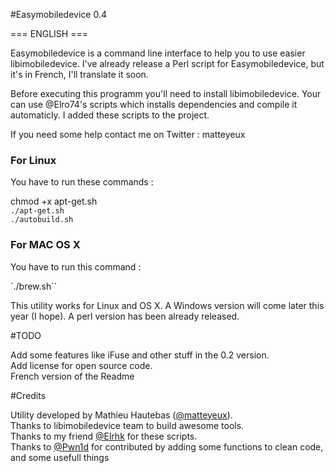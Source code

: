 #Easymobiledevice 0.4

=== ENGLISH ===

Easymobiledevice is a command line interface to help you to use easier libimobiledevice.
I've already release a Perl script for Easymobiledevice, but it's in French, I'll translate it soon.

Before executing this programm you'll need to install libimobiledevice.
Your can use @Elro74's scripts which installs dependencies and compile it automaticly.
I added these scripts to the project.

If you need some help contact me on Twitter : matteyeux
 
### For Linux
You have to run these commands :

chmod +x apt-get.sh <br>
 `./apt-get.sh` <br>
`./autobuild.sh` <br>

### For MAC OS X
You have to run this command : 

`./brew.sh``

This utility works for Linux and OS X.
A Windows version will come later this year (I hope).
A perl version has been already released.<br> 

#TODO

Add some features like iFuse and other stuff in the 0.2 version.<br> 
Add license for open source code.<br> 
French version of the Readme<br> 

#Credits

Utility developed by Mathieu Hautebas ([@matteyeux](https://twitter.com/matteyeux)).<br> 
Thanks to libimobiledevice team to build awesome tools.<br> 
Thanks to my friend [@Elrhk](https://twitter.com/Elro74) for these scripts.<br> 
Thanks to [@Pwn1d](https://twitter.com/Pwn1d) for contributed by adding some functions to clean code, and some usefull things

